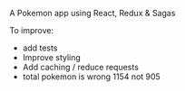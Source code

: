 A Pokemon app using React, Redux & Sagas

To improve:

- add tests
- Improve styling
- Add caching / reduce requests
- total pokemon is wrong 1154 not 905
